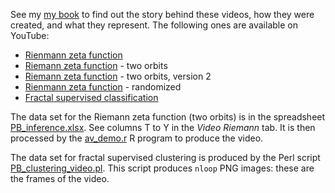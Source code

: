
See my <a href="https://github.com/VincentGranville/Point-Processes">my book</a>  to find out the story behind these videos, how they were created, and what they represent. The following ones are available on YouTube:

<ul>
  <li><a href="https://youtu.be/H77ULp6HVsE">Rienmann zeta function</a></li>
  <li><a href="https://youtu.be/yS21M5_okak">Riemann zeta function</a> - two orbits</li>
  <li><a href="https://youtu.be/FUxAeW4JEXA">Riemann zeta function</a> - two orbits, version 2</li>
  <li><a href="https://youtu.be/cCHSU4NyPlo">Rienmann zeta function</a> - randomized</li>
  <li><a href="https://youtu.be/dNPSEh-X6uw">Fractal supervised classification</a></li>
</ul>

The data set for the Riemann zeta function (two orbits) is in the spreadsheet <a href="https://github.com/VincentGranville/Point-Processes/tree/main/Spreadsheets">PB_inference.xlsx</a>. See columns T to Y in the <i>Video Riemann</i> tab. It is then processed by the 
<a href="https://github.com/VincentGranville/Point-Processes/blob/main/Videos/av_demo.r">av_demo.r</a> R program to produce the video.

The data set for fractal supervised clustering is produced by the Perl script  
<a href="https://github.com/VincentGranville/Point-Processes/blob/main/Videos/PB_clustering_video.pl">PB_clustering_video.pl</a>. This script produces <code>nloop</code> PNG images: these are the frames of the video.
